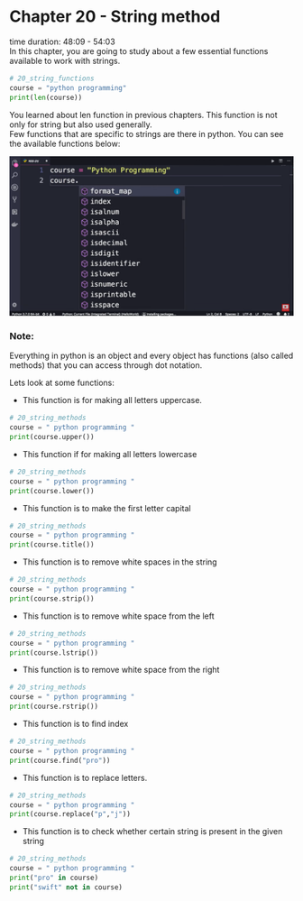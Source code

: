# Chapter 20 - String method
time duration: 48:09 - 54:03  
In this chapter, you are going to study about a few essential functions available to work with strings. 
```python 
# 20_string_functions
course = "python programming"
print(len(course))
```
You learned about len function in previous chapters. This function is not only for string but also used generally.  
Few functions that are specific to strings are there in python. You can see the available functions below:

![syntax demo](/images/20_string_methods.png)

### Note:
Everything in python is an object and every object has functions (also called methods) that you can access through dot notation.  

Lets look at some functions: 
- This function is for making all letters uppercase.
```python
# 20_string_methods
course = " python programming "
print(course.upper())
```
- This function if for making all letters lowercase
```python
# 20_string_methods
course = " python programming "
print(course.lower())
```
- This function is to make the first letter capital
```python
# 20_string_methods
course = " python programming "
print(course.title())
```
- This function is to remove white spaces in the string
```python
# 20_string_methods
course = " python programming "
print(course.strip())
```
- This function is to remove white space from the left
```python
# 20_string_methods
course = " python programming "
print(course.lstrip())
```
- This function is to remove white space from the right
```python
# 20_string_methods
course = " python programming "
print(course.rstrip())
```
- This function is to find index 
```python
# 20_string_methods
course = " python programming "
print(course.find("pro"))
```
- This function is to replace letters.
```python
# 20_string_methods
course = " python programming "
print(course.replace("p","j"))
```
- This function is to check whether certain string is present in the given string
```python
# 20_string_methods
course = " python programming "
print("pro" in course)
print("swift" not in course)
```